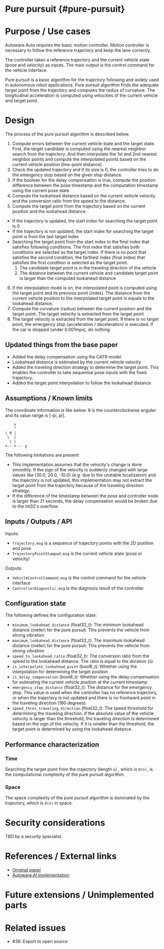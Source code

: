 Pure pursuit {#pure-pursuit}
=============


# Purpose / Use cases

Autoware.Auto requires the basic motion controller. Motion controller is necessary to follow the reference trajectory and keep the lane correctly.

The controller takes a reference trajectory and the current vehicle state (pose and velocity) as inputs. The main output is the control command for the vehicle interface.

Pure pursuit is a basic algorithm for the trajectory following and widely used in autonomous robot applications. Pure pursuit algorithm finds the adequate target point from the trajectory and computes the radius of curvature. The longitudinal acceleration is computed using velocities of the current vehicle and target point.


# Design

The process of the pure pursuit algorithm is described below.
1. Compute errors between the current vehicle state and the target state. First, the target candidate is computed using the nearest neighbor search from the trajectory. And then interpolate the 1st and 2nd nearest neighbor points and compute the interpolated points based on the current vehicle position (line-point distance).
2. Check the updated trajectory and if its size is 0, the controller tries to do the emergency stop based on the given stop distance.
3. If the boolean for the delay compensation is true, compute the position difference between the pose timestamp and the computation timestamp using the current pose state
4. Compute the lookahead distance based on the current vehicle velocity and the conversion ratio from the speed to the distance.
5. Compute the target point from the trajectory based on the current position and the lookahead distance.
  - If the trajectory is updated, the start index for searching the target point is 0
  - If the trajectory is not updated, the start index for searching the target point is from the last target index
  - Searching the target point from the start index to the final index that satisfies following conditions. The first index that satisfies both conditions are selected as the target index. If there is no point that satisfies the second condition, the farthest index (final index) that satisfies the first condition is selected as the target point.
    1. The candidate target point is in the traveling direction of the vehicle
    2. The distance between the current vehicle and candidate target point is larger than the computed lookahead distance
6. If the interpolation mode is on, the interpolated point is computed using the target point and its previous point (index). The distance from the current vehicle position to the interpolated target point is equals to the lookahead distance.
7. Compute the curvature (radius) between the current position and the target point. The target velocity is extracted from the target point
8. The target velocity is extracted from the target point. If there is no target point, the emergency stop (acceleration / deceleration) is executed. If the car is stopped (under 0.001mps), do nothing.

## Updated things from the base paper

- Added the delay compensation using the CATR model
- Lookahead distance is estimated by the current vehicle velocity
- Added the traveling direction strategy to determine the target point. This enables the controller to take sequential pose inputs with the fixed trajectory.
- Added the target point interpolation to follow the lookahead distance

## Assumptions / Known limits

The coordinate information is like below. θ is the counterclockwise angular and its value range is [-pi, pi].
```
    x
    ^  
\ θ |
 \  |   
  \ |
<---+--- y  
```

The following limitations are present:

- This implementation assumes that the velocity's change is done smoothly. If the sign of the velocity is suddenly changed with large values like (30.0, 20.0, -10.0) (e.g. due to the unstable localization) and the trajectory is not updated, this implementation may not extract the target point from the trajectory because of the traveling direction strategy.
- If the difference of the timestamp between the pose and controller node is larger than 21 seconds, the delay compensation would be broken due to the int32's overflow.

## Inputs / Outputs / API

Inputs:
- `Trajectory.msg` is a sequence of trajectory points with the 2D position and pose
- `TrajectoryPointStamped.msg` is the current vehicle state (pose or velocity)

Outputs:
- `VehicleControlCommand.msg` is the control command for the vehicle interface
- `ControllerDiagnostic.msg` is the diagnosis result of the controller


## Configuration state

The following defines the configuration state:
- `minimum_lookahead_distance` (float32_t): The minimum lookahead distance (meter) for the pure pursuit. This prevents the vehicle from strong vibration
- `maximum_lookahead_distance` (float32_t): The maximum lookahead distance (meter) for the pure pursuit. This prevents the vehicle from strong vibration
- `speed_to_lookahead_ratio` (float32_t): The conversion ratio from the speed to the lookahead distance. The ratio is equal to the duration (s).
- `is_interpolate_lookahead_point` (bool8_t): Whether using the interpolation for determining the target position
- `is_delay_compensation` (bool8_t): Whether using the delay compensation for estimating the current vehicle position at the current timestamp
- `emergency_stop_distance` (float32_t): The distance for the emergency stop. This value is used when the controller has no reference trajectory, or when the trajectory is not updated and there is no frontward point in the traveling direction (180 degrees).
- `speed_thres_traveling_direction` (float32_t): The speed threshold for determining the traveling direction. If the absolute value of the vehicle velocity is larger than the threshold, the traveling direction is determined based on the sign of the velocity. If it is smaller than the threshold, the target point is determined by using the lookahead distance.

## Performance characterization

### Time

Searching the target point from the trajectory (length `n`) , which is `O(n)`, is the computational complexity of the pure pursuit algorithm.

### Space

The space complexity of the pure pursuit algorithm is dominated by the trajectory, which is `O(n)` in space.

# Security considerations

TBD by a security specialist.


# References / External links

- [Original paper](https://www.ri.cmu.edu/pub_files/pub3/coulter_r_craig_1992_1/coulter_r_craig_1992_1.pdf)
- [Autoware.AI implementation](https://github.com/CPFL/Autoware/tree/master/ros/src/computing/planning/motion/packages/waypoint_follower/nodes/pure_pursuit)


# Future extensions / Unimplemented parts



# Related issues

- #36: Export to open source
